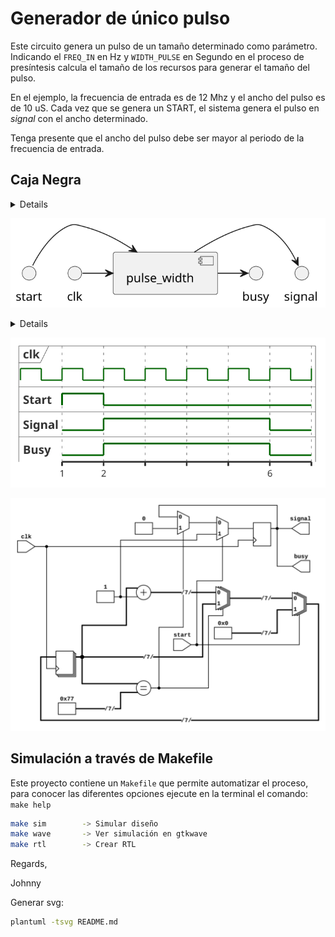 # Generador de único pulso


Este circuito genera un pulso de un tamaño determinado como parámetro.
Indicando el `FREQ_IN` en Hz y `WIDTH_PULSE` en Segundo en el proceso de presíntesis calcula el
tamaño de los recursos para generar el tamaño del pulso.

En el ejemplo, la frecuencia de entrada es de 12 Mhz y el ancho del pulso es de 10 uS.
Cada vez que se genera un START, el sistema genera el pulso en *signal* con el ancho
determinado.

Tenga presente que el ancho del pulso debe ser mayor al periodo de la frecuencia de entrada.

## Caja Negra

<details>

  @startuml pulse_width_bb
  [pulse_width] <-left- clk
  [pulse_width] <-left- start
  [pulse_width] -right-> signal
  [pulse_width] -right-> busy
  @enduml
</details>

![pulse_width](pulse_width_bb.svg)

<details>

@startuml pulse_timing
  clock "clk" as c0 with period 1
  binary "Start" as ST
  binary "Signal" as S0
  binary "Busy" as B0

  @1
  ST is high

  @2
  ST is low

  @2
  S0 is high
  B0 is high

  @6
  S0 is low
  B0 is low

@enduml
</details>

![timimg diagram](pulse_timing.svg) 

![Generador de pulso](./pulse_width.png)

## Simulación a través de Makefile

Este proyecto contiene un `Makefile` que permite automatizar el proceso, para conocer
las diferentes opciones ejecute en la terminal el comando: `make help`

```bash
make sim        -> Simular diseño
make wave       -> Ver simulación en gtkwave
make rtl        -> Crear RTL
```

Regards,

Johnny

Generar svg:
```bash
plantuml -tsvg README.md
```
